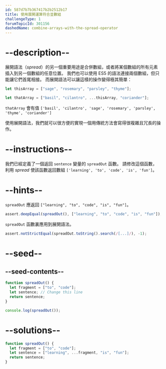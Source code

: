 ```yaml
---
id: 587d7b7b367417b2b2512b17
title: 使用展開運算符合並數組
challengeType: 1
forumTopicId: 301156
dashedName: combine-arrays-with-the-spread-operator
---
```


# --description--

展開語法（<dfn>spread</dfn>）的另一個重要用途是合併數組，或者將某個數組的所有元素插入到另一個數組的任意位置。 我們也可以使用 ES5 的語法連接兩個數組，但只能讓它們首尾相接。 而展開語法可以讓這樣的操作變得極其簡單：

```js
let thisArray = ["sage", "rosemary", "parsley", "thyme"];

let thatArray = ["basil", "cilantro", ...thisArray, "coriander"];
```

`thatArray` 會有值 `['basil', 'cilantro', 'sage', 'rosemary', 'parsley', 'thyme', 'coriander']`

使用展開語法，我們就可以很方便的實現一個用傳統方法會寫得很複雜且冗長的操作。

# --instructions--

我們已經定義了一個返回 `sentence` 變量的 `spreadOut` 函數。 請修改這個函數，利用 <dfn>spread</dfn> 使該函數返回數組 `['learning', 'to', 'code', 'is', 'fun']`。

# --hints--

`spreadOut` 應返回 `["learning", "to", "code", "is", "fun"]`。

```js
assert.deepEqual(spreadOut(), ["learning", "to", "code", "is", "fun"]);
```

`spreadOut` 函數裏應用到展開語法。

```js
assert.notStrictEqual(spreadOut.toString().search(/[...]/), -1);
```

# --seed--

## --seed-contents--

```js
function spreadOut() {
  let fragment = ["to", "code"];
  let sentence; // Change this line
  return sentence;
}

console.log(spreadOut());
```

# --solutions--

```js
function spreadOut() {
  let fragment = ["to", "code"];
  let sentence = ["learning", ...fragment, "is", "fun"];
  return sentence;
}
```
